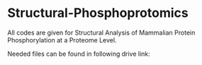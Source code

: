 # Structural-Phosphoprotomics

All codes are given for Structural Analysis of Mammalian Protein Phosphorylation at a Proteome Level.

Needed files can be found in following drive link:

